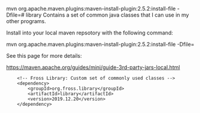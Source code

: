 mvn org.apache.maven.plugins:maven-install-plugin:2.5.2:install-file -Dfile=<path-to-file># library
Contains a set of common java classes that I can use in my other programs.

Install into your local maven repsotory with the following command:

mvn org.apache.maven.plugins:maven-install-plugin:2.5.2:install-file -Dfile=<path-to-file>

See this page for more details:

https://maven.apache.org/guides/mini/guide-3rd-party-jars-local.html




		<!-- Fross Library: Custom set of commonly used classes -->
		<dependency>
			<groupId>org.fross.library</groupId>
			<artifactId>library</artifactId>
			<version>2019.12.20</version>
		</dependency>
